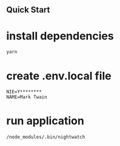## Quick Start

# install dependencies

```
yarn
```

# create .env.local file
```
NIE=Y********
NAME=Mark Twain
```

# run application

```
/node_modules/.bin/nightwatch
```